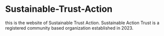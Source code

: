 # Sustainable-Trust-Action
this is the website of Sustainable Trust Action. Sustainable Action Trust is a registered community based organization established in 2023.
